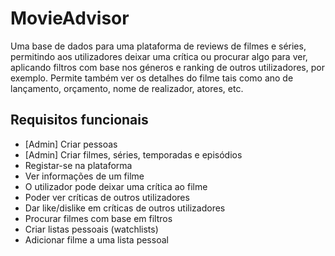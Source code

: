 # MovieAdvisor

Uma base de dados para uma plataforma de reviews de filmes e séries, permitindo aos utilizadores deixar uma crítica ou procurar algo para ver, aplicando filtros com base nos géneros e ranking de outros utilizadores, por exemplo. Permite também ver os detalhes do filme tais como ano de lançamento, orçamento, nome de realizador, atores, etc.

## Requisitos funcionais

- [Admin] Criar pessoas
- [Admin] Criar filmes, séries, temporadas e episódios
- Registar-se na plataforma
- Ver informações de um filme
- O utilizador pode deixar uma crítica ao filme
- Poder ver críticas de outros utilizadores
- Dar like/dislike em críticas de outros utilizadores
- Procurar filmes com base em filtros
- Criar listas pessoais (watchlists)
- Adicionar filme a uma lista pessoal
